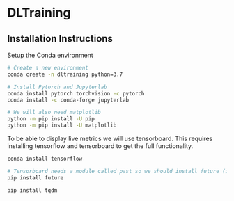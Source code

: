 # DLTraining


## Installation Instructions

Setup the Conda environment

```bash
# Create a new environment
conda create -n dltraining python=3.7
```

```bash
# Install Pytorch and Jupyterlab
conda install pytorch torchvision -c pytorch
conda install -c conda-forge jupyterlab

# We will also need matplotlib
python -m pip install -U pip
python -m pip install -U matplotlib
```

To be able to display live metrics we will use tensorboard. This requires
installing tensorflow and tensorboard to get the full functionality.

```bash
conda install tensorflow

# Tensorboard needs a module called past so we should install future (i know...)
pip install future

pip install tqdm
```
